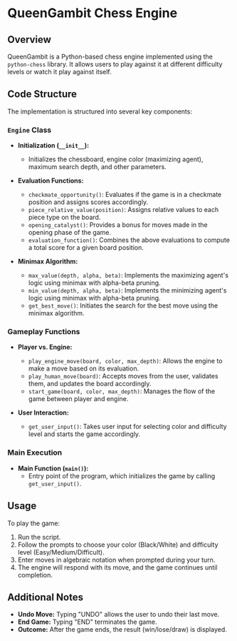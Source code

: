 # QueenGambit Chess Engine

## Overview
QueenGambit is a Python-based chess engine implemented using the `python-chess` library. It allows users to play against it at different difficulty levels or watch it play against itself.

## Code Structure
The implementation is structured into several key components:

### `Engine` Class
- **Initialization (`__init__`):**
  - Initializes the chessboard, engine color (maximizing agent), maximum search depth, and other parameters.
  
- **Evaluation Functions:**
  - `checkmate_opportunity()`: Evaluates if the game is in a checkmate position and assigns scores accordingly.
  - `piece_relative_value(position)`: Assigns relative values to each piece type on the board.
  - `opening_catalyst()`: Provides a bonus for moves made in the opening phase of the game.
  - `evaluation_function()`: Combines the above evaluations to compute a total score for a given board position.

- **Minimax Algorithm:**
  - `max_value(depth, alpha, beta)`: Implements the maximizing agent's logic using minimax with alpha-beta pruning.
  - `min_value(depth, alpha, beta)`: Implements the minimizing agent's logic using minimax with alpha-beta pruning.
  - `get_best_move()`: Initiates the search for the best move using the minimax algorithm.

### Gameplay Functions
- **Player vs. Engine:**
  - `play_engine_move(board, color, max_depth)`: Allows the engine to make a move based on its evaluation.
  - `play_human_move(board)`: Accepts moves from the user, validates them, and updates the board accordingly.
  - `start_game(board, color, max_depth)`: Manages the flow of the game between player and engine.

- **User Interaction:**
  - `get_user_input()`: Takes user input for selecting color and difficulty level and starts the game accordingly.

### Main Execution
- **Main Function (`main()`):**
  - Entry point of the program, which initializes the game by calling `get_user_input()`.

## Usage
To play the game:
1. Run the script.
2. Follow the prompts to choose your color (Black/White) and difficulty level (Easy/Medium/Difficult).
3. Enter moves in algebraic notation when prompted during your turn.
4. The engine will respond with its move, and the game continues until completion.

## Additional Notes
- **Undo Move:** Typing "UNDO" allows the user to undo their last move.
- **End Game:** Typing "END" terminates the game.
- **Outcome:** After the game ends, the result (win/lose/draw) is displayed.